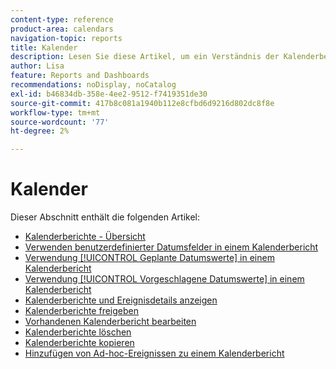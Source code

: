 ```yaml
---
content-type: reference
product-area: calendars
navigation-topic: reports
title: Kalender
description: Lesen Sie diese Artikel, um ein Verständnis der Kalenderberichte in Adobe Workfront zu erhalten.
author: Lisa
feature: Reports and Dashboards
recommendations: noDisplay, noCatalog
exl-id: b46834db-358e-4ee2-9512-f7419351de30
source-git-commit: 417b8c081a1940b112e8cfbd6d9216d802dc8f8e
workflow-type: tm+mt
source-wordcount: '77'
ht-degree: 2%

---
```


# Kalender

Dieser Abschnitt enthält die folgenden Artikel:

* [Kalenderberichte - Übersicht](../../../reports-and-dashboards/reports/calendars/calendar-reports-overview.md)
* [Verwenden benutzerdefinierter Datumsfelder in einem Kalenderbericht](../../../reports-and-dashboards/reports/calendars/use-custom-dates.md)
* [Verwendung [!UICONTROL Geplante Datumswerte] in einem Kalenderbericht](../../../reports-and-dashboards/reports/calendars/use-planned-dates.md)
* [Verwendung [!UICONTROL Vorgeschlagene Datumswerte] in einem Kalenderbericht](../../../reports-and-dashboards/reports/calendars/use-projected-dates.md)
* [Kalenderberichte und Ereignisdetails anzeigen](../../../reports-and-dashboards/reports/calendars/view-calendar-reports-and-event-details.md)
* [Kalenderberichte freigeben](../../../reports-and-dashboards/reports/calendars/share-a-calendar-report.md)
* [Vorhandenen Kalenderbericht bearbeiten](../../../reports-and-dashboards/reports/calendars/edit-an-existing-calendar-report.md)
* [Kalenderberichte löschen](../../../reports-and-dashboards/reports/calendars/delete-a-calendar-report.md)
* [Kalenderberichte kopieren](../../../reports-and-dashboards/reports/calendars/copy-a-calendar-report.md)
* [Hinzufügen von Ad-hoc-Ereignissen zu einem Kalenderbericht](../../../reports-and-dashboards/reports/calendars/add-ad-hoc-events.md)
